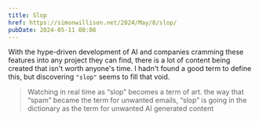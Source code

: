 ```yaml
---
title: Slop
href: https://simonwillison.net/2024/May/8/slop/
pubDate: 2024-05-11 08:08
---
```


With the hype-driven development of AI and companies cramming these features into any project they can find, there is a lot of content being created that isn't worth anyone's time. I hadn't found a good term to define this, but discovering `"slop"` seems to fill that void.

> Watching in real time as “slop” becomes a term of art. the way that “spam” became the term for unwanted emails, “slop” is going in the dictionary as the term for unwanted AI generated content
